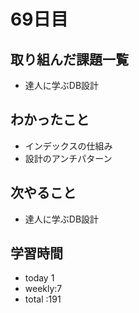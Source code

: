 # 69日目
## 取り組んだ課題一覧
- 達人に学ぶDB設計
## わかったこと
- インデックスの仕組み
- 設計のアンチパターン
## 次やること
- 達人に学ぶDB設計
## 学習時間
- today 1
- weekly:7
- total :191